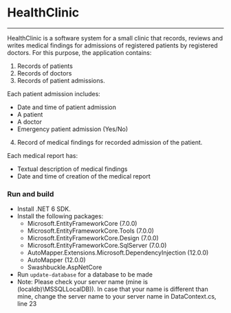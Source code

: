 # HealthClinic
-------------------------
HealthClinic is a software system for a small clinic that records, reviews and writes medical findings for admissions of registered patients by registered doctors.
For this purpose, the application contains:
1. Records of patients
2. Records of doctors
3. Records of patient admissions. 

Each patient admission includes:
- Date and time of patient admission
- A patient
- A doctor
- Emergency patient admission (Yes/No)
4. Record of medical findings for recorded admission of the patient. 

Each medical report has:
- Textual description of medical findings
- Date and time of creation of the medical report

### Run and build

* Install .NET 6 SDK.
* Install the following packages:
  * Microsoft.EntityFrameworkCore (7.0.0)
  * Microsoft.EntityFrameworkCore.Tools (7.0.0)
  * Microsoft.EntityFrameworkCore.Design (7.0.0)
  * Microsoft.EntityFrameworkCore.SqlServer (7.0.0)
  * AutoMapper.Extensions.Microsoft.DependencyInjection (12.0.0)
  * AutoMapper (12.0.0)
  * Swashbuckle.AspNetCore
* Run `update-database` for a database to be made
* Note: Please check your server name (mine is (localdb)\MSSQLLocalDB)).
 In case that your name is different than mine, change the server name
 to your server name in DataContext.cs, line 23

